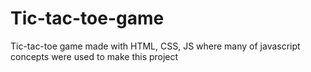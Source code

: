 # Tic-tac-toe-game
Tic-tac-toe game made with HTML, CSS, JS where many of javascript concepts were used to make this project
